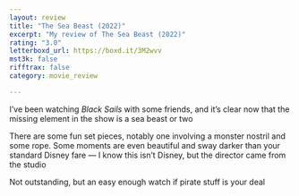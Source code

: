 ```yaml
---
layout: review
title: "The Sea Beast (2022)"
excerpt: "My review of The Sea Beast (2022)"
rating: "3.0"
letterboxd_url: https://boxd.it/3M2wvv
mst3k: false
rifftrax: false
category: movie_review

---
```


I’ve been watching <i>Black Sails</i> with some friends, and it’s clear now that the missing element in the show is a sea beast or two

There are some fun set pieces, notably one involving a monster nostril and some rope. Some moments are even beautiful and sway darker than your standard Disney fare — I know this isn’t Disney, but the director came from the studio

Not outstanding, but an easy enough watch if pirate stuff is your deal